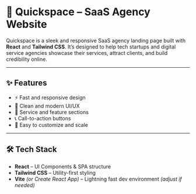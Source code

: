 # 🚀 Quickspace – SaaS Agency Website

Quickspace is a sleek and responsive SaaS agency landing page built with **React** and **Tailwind CSS**. It’s designed to help tech startups and digital service agencies showcase their services, attract clients, and build credibility online.

---

## ✨ Features

- ⚡ Fast and responsive design
- 🎯 Clean and modern UI/UX
- 💼 Service and feature sections
- 📞 Call-to-action buttons
- 🔧 Easy to customize and scale

---

## 🛠 Tech Stack

- **React** – UI Components & SPA structure  
- **Tailwind CSS** – Utility-first styling  
- **Vite** *(or Create React App)* – Lightning fast dev environment *(adjust if needed)*
